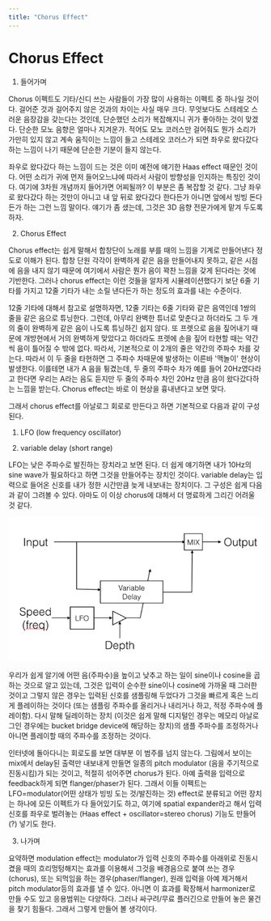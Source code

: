 ```yaml
---
title: "Chorus Effect"
---
```

# Chorus Effect


1. 들어가며




Chorus 이펙트도 기타/신디 쓰는 사람들이 가장 많이 사용하는 이펙트 중 하나일 것이다. 걸어준 것과 걸어주지 않은 것과의 차이는 사실 매우 크다. 무엇보다도 스테레오 스러운 음장감을 갖는다는 것인데, 단순했던 소리가 복잡해지니 귀가 좋아하는 것이 맞겠다. 단순한 모노 음향은 얼마나 지겨운가. 적어도 모노 코러스만 걸어줘도 뭔가 소리가 가만히 있지 않고 계속 움직이는 느낌이 들고 스테레오 코러스가 되면 좌우로 왔다갔다 하는 느낌이 나기 때문에 단순한 기분이 들지 않는다. 




좌우로 왔다갔다 하는 느낌이 드는 것은 이미 예전에 얘기한 Haas effect 때문인 것이다. 어떤 소리가 귀에 먼저 들어오느냐에 따라서 사람이 방향성을 인지하는 특징인 것이다. 여기에 3차원 개념까지 들어가면 어찌될까? 이 부분은 좀 복잡할 것 같다. 그냥 좌우로 왔다갔다 하는 것만이 아니고 내 앞 뒤로 왔다갔다 한다든가 아니면 앞에서 빙빙 돈다든가 하는 그런 느낌 말이다. 얘기가 좀 샜는데, 그것은 3D 음향 전문가에게 맡겨 두도록 하자.




2. Chorus Effect




Chorus effect는 쉽게 말해서 합창단이 노래를 부를 때의 느낌을 기계로 만들어낸다 정도로 이해가 된다. 합창 단원 각각이 완벽하게 같은 음을 만들어내지 못하고, 같은 시점에 음을 내지 않기 때문에 여기에서 사람은 뭔가 음이 꽉찬 느낌을 갖게 된다라는 것에 기반한다. 그러나 chorus effect는 이런 것들을 알차게 시뮬레이션했다기 보단 6줄 기타를 가지고 12줄 기타가 내는 소릴 낸다든가 하는 정도의 효과를 내는 수준이다. 




12줄 기타에 대해서 참고로 설명하자면, 12줄 기타는 6줄 기타와 같은 음역인데 1쌍의 줄을 같은 음으로 튜닝한다. 그런데, 아무리 완벽한 튜너로 맞춘다고 하더라도 그 두 개의 줄이 완벽하게 같은 음이 나도록 튜닝하긴 쉽지 않다. 또 프렛으로 음을 짚어내기 때문에 개방현에서 거의 완벽하게 맞았다고 하더라도 프렛에 손을 짚어 타현할 때는 약간씩 음이 틀어질 수 밖에 없다. 따라서, 기본적으로 이 2개의 줄은 약간의 주파수 차를 갖는다. 따라서 이 두 줄을 타현하면 그 주파수 차때문에 발생하는 이른바 '맥놀이' 현상이 발생한다. 이를테면 내가 A 음을 튕겼는데, 두 줄의 주파수 차가 예를 들어 20Hz였다라고 한다면 우리는 A라는 음도 듣지만 두 줄의 주파수 차인 20Hz 만큼 음이 왔다갔다하는 느낌을 받는다. Chorus effect는 바로 이 현상을 흉내낸다고 보면 맞다.




그래서 chorus effect를 아날로그 회로로 만든다고 하면 기본적으로 다음과 같이 구성된다.




1) LFO (low frequency oscillator)

2) variable delay (short range)




LFO는 낮은 주파수로 발진하는 장치라고 보면 된다. 더 쉽게 얘기하면 내가 10Hz의 sine wave가 필요하다고 하면 그것을 만들어주는 장치인 것이다. variable delay는 입력으로 들어온 신호를 내가 정한 시간만큼 늦게 내보내는 장치이다. 그 구성은 쉽게 다음과 같이 그려볼 수 있다. 아마도 이 이상 chorus에 대해서 더 명료하게 그리긴 어려울 것 같다. 






![image](/assets/images/8278256346add3a6f38672d2affec804.png)










우리가 쉽게 알기에 어떤 음(주파수)을 높이고 낮추고 하는 일이 sine이나 cosine을 곱하는 것으로 알고 있는데, 그것은 입력이 순수한 sine이나 cosine에 가까울 때 그러한 것이고 그렇지 않은 경우는 입력된 신호를 샘플링해 두었다가 그것을 빠르게 혹은 느리게 플레이하는 것이다 (또는 샘플링 주파수를 올리거나 내리거나 하고, 적정 주파수에 플레이함). 다시 말해 딜레이하는 장치 (이것은 쉽게 말해 디지털인 경우는 메모리 아날로그인 경우에는 bucket bridge device에 해당하는 장치)의 샘플 주파수를 조정하거나 아니면 플레이할 때의 주파수를 조정하는 것이다. 




인터넷에 돌아다니는 회로도를 보면 대부분 이 범주를 넘지 않는다. 그림에서 보이는 mix에서 delay된 출력만 내보내게 만들면 일종의 pitch modulator (음을 주기적으로 진동시킴)가 되는 것이고, 적절히 섞어주면 chorus가 된다. 아예 출력을 입력으로 feedback하게 되면 flanger/phaser가 된다. 그래서 이들 이펙트는 LFO=modulator(어떤 상태가 빙빙 도는 것/발진하는 것) effect로 분류되고 어떤 장치는 하나에 모든 이펙트가 다 들어있기도 하고, 여기에 spatial expander라고 해서 입력 신호를 좌우로 벌려놓는 (Haas effect + oscillator=stereo chorus) 기능도 만들어(?) 넣기도 한다.




3. 나가며




요약하면 modulation effect는 modulator가 입력 신호의 주파수를 아래위로 진동시켰을 때의 흐리멍텅해지는 효과를 이용해서 그것을 배경음으로 붙여 쓰는 경우(chorus), 또는 되먹임을 하는 경우(phaser/flanger), 원래 입력을 아예 제거해서 pitch modulator등의 효과를 낼 수 있다. 아니면 이 효과를 확장해서 harmonizer로 만들 수도 있고 응용범위는 다양하다. 그러나 싸구려/무료 플러긴으로 만들어 놓은 물건을 찾기 힘들다. 그래서 그렇게 만들어 볼 생각이다.














